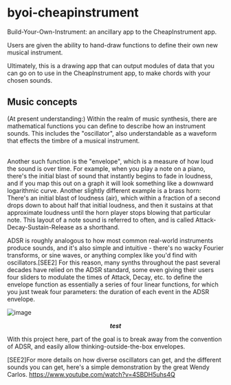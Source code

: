 # byoi-cheapinstrument
Build-Your-Own-Instrument: an ancillary app to the CheapInstrument app.

Users are given the ability to hand-draw functions to define their own new musical instrument.

Ultimately, this is a drawing app that can output modules of data that you can go on to use in the CheapInstrument app, to make chords with your chosen sounds.

<h2>Music concepts</h2>
(At present understanding:) Within the realm of music synthesis, there are mathematical functions you can define to describe how an instrument sounds. This includes the "oscillator", also understandable as a waveform that effects the timbre of a musical instrument.

<br>Another such function is the "envelope", which is a measure of how loud the sound is over time. For example, when you play a note on a piano, there's the initial blast of sound that instantly begins to fade in loudness, and if you map this out on a graph it will look something like a downward logarithmic curve. Another slightly different example is a brass horn: There's an initial blast of loudness (air), which within a fraction of a second drops down to about half that initial loudness, and then it sustains at that approximate loudness until the horn player stops blowing that particular note. This layout of a note sound is referred to often, and is called Attack-Decay-Sustain-Release as a shorthand.

ADSR is roughly analogous to how most common real-world instruments produce sounds, and it's also simple and intuitive - there's no wacky Fourier transforms, or sine waves, or anything complex like you'd find with oscillators.[SEE2] For this reason, many synths throughout the past several decades have relied on the ADSR standard, some even giving their users four sliders to modulate the times of Attack, Decay, etc. to define the envelope function as essentially a series of four linear functions, for which you just tweak four parameters: the duration of each event in the ADSR envelope.

![image](https://user-images.githubusercontent.com/91765107/138204008-a2f45fa9-1cce-4a31-b63d-83716403153b.png)
<p align="center"><b><i><span>test</span></i></b></p>


With this project here, part of the goal is to break away from the convention of ADSR, and easily allow thinking-outside-the-box envelopes.


[SEE2]For more details on how diverse oscillators can get, and the different sounds you can get, here's a simple demonstration by the great Wendy Carlos. https://www.youtube.com/watch?v=4SBDH5uhs4Q
